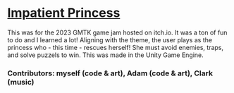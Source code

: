 # [Impatient Princess](https://bendunc.itch.io/impatient-princess)

This was for the 2023 GMTK game jam hosted on itch.io. It was a ton of fun to do and I learned a lot! Aligning with the theme, the user plays as the princess who - this time - rescues herself! She must avoid enemies, traps, and solve puzzels to win. This was made in the Unity Game Engine.

### Contributors: myself (code & art), Adam (code & art), Clark (music) 
